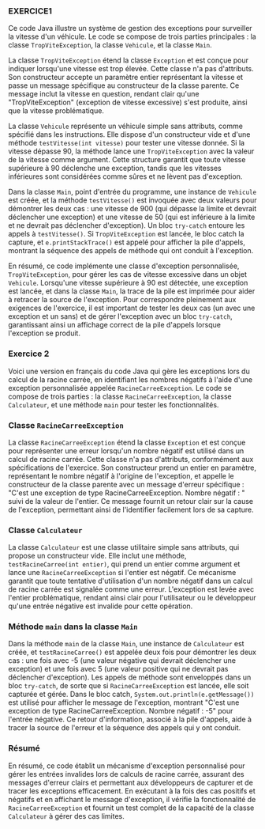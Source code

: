 ### EXERCICE1
Ce code Java illustre un système de gestion des exceptions pour surveiller la vitesse d'un véhicule. Le code se compose de trois parties principales : la classe `TropViteException`, la classe `Vehicule`, et la classe `Main`.

La classe `TropViteException` étend la classe `Exception` et est conçue pour indiquer lorsqu'une vitesse est trop élevée. Cette classe n'a pas d'attributs. Son constructeur accepte un paramètre entier représentant la vitesse et passe un message spécifique au constructeur de la classe parente. Ce message inclut la vitesse en question, rendant clair qu'une "TropViteException" (exception de vitesse excessive) s'est produite, ainsi que la vitesse problématique.

La classe `Vehicule` représente un véhicule simple sans attributs, comme spécifié dans les instructions. Elle dispose d'un constructeur vide et d'une méthode `testVitesse(int vitesse)` pour tester une vitesse donnée. Si la vitesse dépasse 90, la méthode lance une `TropViteException` avec la valeur de la vitesse comme argument. Cette structure garantit que toute vitesse supérieure à 90 déclenche une exception, tandis que les vitesses inférieures sont considérées comme sûres et ne lèvent pas d'exception.

Dans la classe `Main`, point d'entrée du programme, une instance de `Vehicule` est créée, et la méthode `testVitesse()` est invoquée avec deux valeurs pour démontrer les deux cas : une vitesse de 900 (qui dépasse la limite et devrait déclencher une exception) et une vitesse de 50 (qui est inférieure à la limite et ne devrait pas déclencher d'exception). Un bloc `try-catch` entoure les appels à `testVitesse()`. Si `TropViteException` est lancée, le bloc catch la capture, et `e.printStackTrace()` est appelé pour afficher la pile d'appels, montrant la séquence des appels de méthode qui ont conduit à l'exception.

En résumé, ce code implémente une classe d'exception personnalisée, `TropViteException`, pour gérer les cas de vitesse excessive dans un objet `Vehicule`. Lorsqu'une vitesse supérieure à 90 est détectée, une exception est lancée, et dans la classe `Main`, la trace de la pile est imprimée pour aider à retracer la source de l'exception. Pour correspondre pleinement aux exigences de l'exercice, il est important de tester les deux cas (un avec une exception et un sans) et de gérer l'exception avec un bloc `try-catch`, garantissant ainsi un affichage correct de la pile d'appels lorsque l'exception se produit.

### Exercice 2 
Voici une version en français du code Java qui gère les exceptions lors du calcul de la racine carrée, en identifiant les nombres négatifs à l'aide d'une exception personnalisée appelée `RacineCarreeException`. Le code se compose de trois parties : la classe `RacineCarreeException`, la classe `Calculateur`, et une méthode `main` pour tester les fonctionnalités.

### Classe `RacineCarreeException`

La classe `RacineCarreeException` étend la classe `Exception` et est conçue pour représenter une erreur lorsqu'un nombre négatif est utilisé dans un calcul de racine carrée. Cette classe n'a pas d'attributs, conformément aux spécifications de l'exercice. Son constructeur prend un entier en paramètre, représentant le nombre négatif à l'origine de l'exception, et appelle le constructeur de la classe parente avec un message d'erreur spécifique : "C'est une exception de type RacineCarreeException. Nombre négatif : " suivi de la valeur de l'entier. Ce message fournit un retour clair sur la cause de l'exception, permettant ainsi de l'identifier facilement lors de sa capture.

### Classe `Calculateur`

La classe `Calculateur` est une classe utilitaire simple sans attributs, qui propose un constructeur vide. Elle inclut une méthode, `testRacineCarree(int entier)`, qui prend un entier comme argument et lance une `RacineCarreeException` si l'entier est négatif. Ce mécanisme garantit que toute tentative d'utilisation d'un nombre négatif dans un calcul de racine carrée est signalée comme une erreur. L'exception est levée avec l'entier problématique, rendant ainsi clair pour l'utilisateur ou le développeur qu'une entrée négative est invalide pour cette opération.

### Méthode `main` dans la classe `Main`

Dans la méthode `main` de la classe `Main`, une instance de `Calculateur` est créée, et `testRacineCarree()` est appelée deux fois pour démontrer les deux cas : une fois avec -5 (une valeur négative qui devrait déclencher une exception) et une fois avec 5 (une valeur positive qui ne devrait pas déclencher d'exception). Les appels de méthode sont enveloppés dans un bloc `try-catch`, de sorte que si `RacineCarreeException` est lancée, elle soit capturée et gérée. Dans le bloc catch, `System.out.println(e.getMessage())` est utilisé pour afficher le message de l'exception, montrant "C'est une exception de type RacineCarreeException. Nombre négatif : -5" pour l'entrée négative. Ce retour d'information, associé à la pile d'appels, aide à tracer la source de l'erreur et la séquence des appels qui y ont conduit.

### Résumé

En résumé, ce code établit un mécanisme d'exception personnalisé pour gérer les entrées invalides lors de calculs de racine carrée, assurant des messages d'erreur clairs et permettant aux développeurs de capturer et de tracer les exceptions efficacement. En exécutant à la fois des cas positifs et négatifs et en affichant le message d'exception, il vérifie la fonctionnalité de `RacineCarreeException` et fournit un test complet de la capacité de la classe `Calculateur` à gérer des cas limites.
